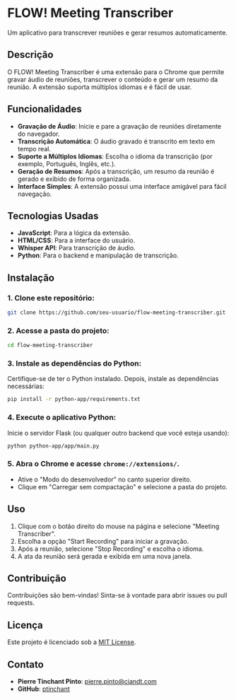 # FLOW! Meeting Transcriber

Um aplicativo para transcrever reuniões e gerar resumos automaticamente.

## Descrição

O FLOW! Meeting Transcriber é uma extensão para o Chrome que permite gravar áudio de reuniões, transcrever o conteúdo e gerar um resumo da reunião. A extensão suporta múltiplos idiomas e é fácil de usar.

## Funcionalidades

- **Gravação de Áudio**: Inicie e pare a gravação de reuniões diretamente do navegador.
- **Transcrição Automática**: O áudio gravado é transcrito em texto em tempo real.
- **Suporte a Múltiplos Idiomas**: Escolha o idioma da transcrição (por exemplo, Português, Inglês, etc.).
- **Geração de Resumos**: Após a transcrição, um resumo da reunião é gerado e exibido de forma organizada.
- **Interface Simples**: A extensão possui uma interface amigável para fácil navegação.

## Tecnologias Usadas

- **JavaScript**: Para a lógica da extensão.
- **HTML/CSS**: Para a interface do usuário.
- **Whisper API**: Para transcrição de áudio.
- **Python**: Para o backend e manipulação de transcrição.

## Instalação

### 1. Clone este repositório:

```bash
git clone https://github.com/seu-usuario/flow-meeting-transcriber.git
```

### 2. Acesse a pasta do projeto:

```bash
cd flow-meeting-transcriber
```

### 3. Instale as dependências do Python:

Certifique-se de ter o Python instalado. Depois, instale as dependências necessárias:

```bash
pip install -r python-app/requirements.txt
```

### 4. Execute o aplicativo Python:

Inicie o servidor Flask (ou qualquer outro backend que você esteja usando):

```bash
python python-app/app/main.py
```

### 5. Abra o Chrome e acesse `chrome://extensions/`.

- Ative o "Modo do desenvolvedor" no canto superior direito.
- Clique em "Carregar sem compactação" e selecione a pasta do projeto.

## Uso

1. Clique com o botão direito do mouse na página e selecione "Meeting Transcriber".
2. Escolha a opção "Start Recording" para iniciar a gravação.
3. Após a reunião, selecione "Stop Recording" e escolha o idioma.
4. A ata da reunião será gerada e exibida em uma nova janela.

## Contribuição

Contribuições são bem-vindas! Sinta-se à vontade para abrir issues ou pull requests.

## Licença

Este projeto é licenciado sob a [MIT License](LICENSE).

## Contato

- **Pierre Tinchant Pinto**: [pierre.pinto@ciandt.com](mailto:pierre.pinto@ciandt.com)
- **GitHub**: [ptinchant](https://github.com/ptinchant)


